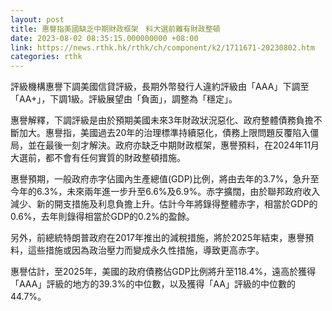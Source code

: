 ```yaml
---
layout: post
title: 惠譽指美國缺乏中期財政框架　料大選前難有財政整頓
date: 2023-08-02 08:35:15.000000000 +08:00
link: https://news.rthk.hk/rthk/ch/component/k2/1711671-20230802.htm
categories: rthk
---
```


評級機構惠譽下調美國信貸評級，長期外幣發行人違約評級由「AAA」下調至「AA+」，下調1級。評級展望由「負面」，調整為「穩定」。

惠譽解釋，下調評級是由於預期美國未來3年財政狀況惡化、政府整體債務負擔不斷加大。惠譽指，美國過去20年的治理標準持續惡化，債務上限問題反覆陷入僵局，並在最後一刻才解決。政府亦缺乏中期財政框架，惠譽預料，在2024年11月大選前，都不會有任何實質的財政整頓措施。

惠譽預期，一般政府赤字佔國內生產總值(GDP)比例，將由去年的3.7%，急升至今年的6.3%，未來兩年進一步升至6.6%及6.9%。赤字擴闊，由於聯邦政府收入減少、新的開支措施及利息負擔上升。估計今年將錄得整體赤字，相當於GDP的0.6%，去年則錄得相當於GDP的0.2%的盈餘。

另外，前總統特朗普政府在2017年推出的減稅措施，將於2025年結束，惠譽預料，這些措施或因為政治壓力而變成永久性措施，導致更高赤字。

惠譽估計，至2025年，美國的政府債務佔GDP比例將升至118.4%，遠高於獲得「AAA」評級的地方的39.3%的中位數，以及獲得「AA」評級的中位數的44.7%。
